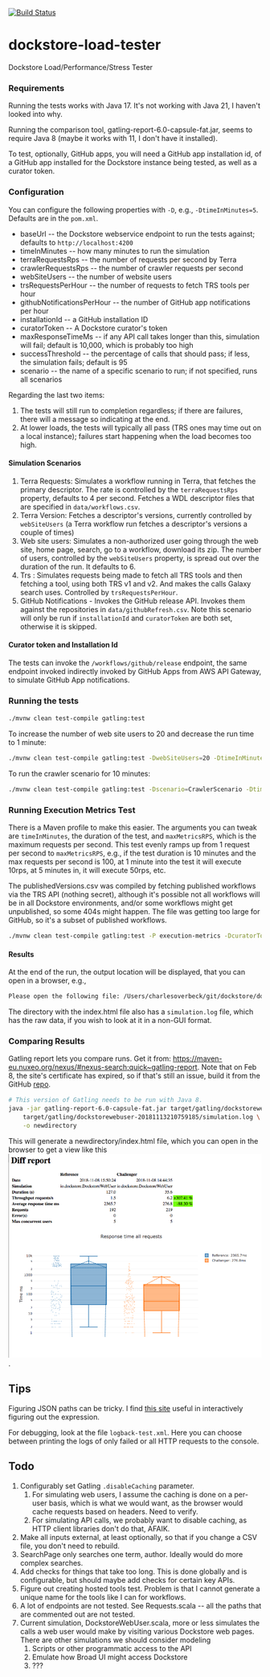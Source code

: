 [![Build Status](https://travis-ci.org/dockstore/dockstore-load-tester.svg?branch=master)](https://travis-ci.org/dockstore/dockstore-load-tester.svg?branch=master)

# dockstore-load-tester
Dockstore Load/Performance/Stress Tester

### Requirements

Running the tests works with Java 17. It's not working with Java 21, I haven't looked into why.

Running the comparison tool, gatling-report-6.0-capsule-fat.jar, seems to require Java 8 (maybe it works with 11, I don't have it installed).

To test, optionally, GitHub apps, you will need a GitHub app installation id, of a GitHub app installed for the Dockstore instance being
tested, as well as a curator token.

### Configuration

You can configure the following properties with `-D`, e.g., `-DtimeInMinutes=5`. Defaults are in the `pom.xml`.

* baseUrl -- the Dockstore webservice endpoint to run the tests against; defaults to `http://localhost:4200`
* timeInMinutes -- how many minutes to run the simulation
* terraRequestsRps -- the number of requests per second by Terra
* crawlerRequestsRps -- the number of crawler requests per second
* webSiteUsers -- the number of website users
* trsRequestsPerHour -- the number of requests to fetch TRS tools per hour
* githubNotificationsPerHour -- the number of GitHub app notifications per hour
* installationId -- a GitHub installation ID 
* curatorToken -- A Dockstore curator's token
* maxResponseTimeMs -- if any API call takes longer than this, simulation will fail; default is 10,000, which is probably too high
* successThreshold -- the percentage of calls that should pass; if less, the simulation fails; default is 95
* scenario -- the name of a specific scenario to run; if not specified, runs all scenarios

Regarding the last two items:

1. The tests will still run to completion regardless; if there are failures, there will a message so indicating at the end.
2. At lower loads, the tests will typically all pass (TRS ones may time out on a local instance); failures start happening when the load 
becomes too high.

#### Simulation Scenarios

1. Terra Requests: Simulates a workflow running in Terra, that fetches the primary descriptor. The rate is controlled by the `terraRequestsRps` property, defaults to 4 per second. Fetches a WDL descriptor files that are specified in `data/workflows.csv`.
2. Terra Version: Fetches a descriptor's versions, currently controlled by `webSiteUsers` (a Terra workflow run fetches a descriptor's versions a couple of times)
3. Web site users: Simulates a non-authorized user going through the web site, home page, search, go to a workflow, download its zip. The number of users, controlled by the `webSiteUsers` property, is spread out over the duration of the run. It defaults to 6.
4. Trs : Simulates requests being made to fetch all TRS tools and then fetching a tool, using both TRS v1 and v2. And makes the calls Galaxy search uses. Controlled by `trsRequestsPerHour`. 
5. GitHub Notifications - Invokes the GitHub release API. Invokes them against the repositories in `data/githubRefresh.csv`. Note this scenario will only be run if `installationId` and `curatorToken` are both
set, otherwise it is skipped.

#### Curator token and Installation Id

The tests can invoke the `/workflows/github/release` endpoint, the same endpoint invoked indirectly invoked by GitHub Apps from
AWS API Gateway, to simulate GitHub App notifications.

### Running the tests

```bash
./mvnw clean test-compile gatling:test
```

To increase the number of web site users to 20 and decrease the run time to 1 minute:

```bash
./mvnw clean test-compile gatling:test -DwebSiteUsers=20 -DtimeInMinutes=1
```

To run the crawler scenario for 10 minutes:

```bash
./mvnw clean test-compile gatling:test -Dscenario=CrawlerScenario -DtimeInMinutes=10
```

### Running Execution Metrics Test

There is a Maven profile to make this easier. The arguments you can tweak are `timeInMinutes`, the duration of the test, and `maxMetricsRPS`,
which is the maximum requests per second. This test evenly ramps up from 1 request per second to `maxMetricsRPS`, e.g., if the test duration is 10
minutes and the max requests per second is 100, at 1 minute into the test it will execute 10rps, at 5 minutes in, it will execute 50rps, etc.

The publishedVersions.csv was compiled by fetching published workflows via the TRS API (nothing secret), although it's possible not all workflows
will be in all Dockstore environments, and/or some workflows might get unpublished, so some 404s might happen. The file was getting too
large for GitHub, so it's a subset of published workflows.

```bash
./mvnw clean test-compile gatling:test -P execution-metrics -DcuratorToken=$curatorToken -DtimeInMinutes=6 -DmaxMetricsRPS=30
```

#### Results

At the end of the run, the output location will be displayed, that you can open in a browser, e.g.,

```bash
Please open the following file: /Users/charlesoverbeck/git/dockstore/dockstore-load-tester/target/gatling/dockstorewebuser-20181108213044663/index.html
```

The directory with the index.html file also has a `simulation.log` file, which has the raw data, if you wish to look at it in a non-GUI
format.

### Comparing Results

Gatling report lets you compare runs. Get it from: https://maven-eu.nuxeo.org/nexus/#nexus-search;quick~gatling-report. Note that on Feb 8,
the site's certificate has expired, so if that's still an issue, build it from the GitHub [repo](https://github.com/nuxeo/gatling-report).

```bash
# This version of Gatling needs to be run with Java 8.
java -jar gatling-report-6.0-capsule-fat.jar target/gatling/dockstorewebuser-20181109062654032/simulation.log \
    target/gatling/dockstorewebuser-20181113210759185/simulation.log \
    -o newdirectory
```

This will generate a newdirectory/index.html file, which you can open in the browser to get a view like this ![nuxeo screenshot](nuxeo-screenshot.png).


## Tips

Figuring JSON paths can be tricky. I find [this site](https://jsonpath.herokuapp.com/) useful in interactively figuring out the
expression.

For debugging, look at the file `logback-test.xml`. Here you can choose between printing the logs of only failed or all HTTP requests to the console.

## Todo

1. Configurably set Gatling `.disableCaching` parameter.
   1. For simulating web users, I assume the caching is done
on a per-user basis, which is what we would want, as the browser would cache requests based on headers. Need to verify.
   2. For simulating API calls, we probably want to disable caching, as HTTP client libraries don't do that, AFAIK.
1. Make all inputs external, at least optionally, so that if you change a CSV file, you don't need to rebuild.
1. SearchPage only searches one term, author. Ideally would do more complex searches.
1. Add checks for things that take too long. This is done globally and is configurable, but should maybe add checks
for certain key APIs.
1. Figure out creating hosted tools test. Problem is that I cannot generate a unique name for the tools like I can for workflows.
1. A lot of endpoints are not tested. See Requests.scala -- all the paths that are commented out are not tested.
1. Current simulation, DockstoreWebUser.scala, more or less simulates the calls a web user would make by
visiting various Dockstore web pages. There are other simulations we should consider modeling
    1. Scripts or other programmatic access to the API
    1. Emulate how Broad UI might access Dockstore
    1. ??? 

